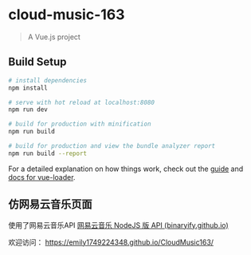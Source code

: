 # cloud-music-163

> A Vue.js project

## Build Setup

``` bash
# install dependencies
npm install

# serve with hot reload at localhost:8080
npm run dev

# build for production with minification
npm run build

# build for production and view the bundle analyzer report
npm run build --report
```

For a detailed explanation on how things work, check out the [guide](http://vuejs-templates.github.io/webpack/) and [docs for vue-loader](http://vuejs.github.io/vue-loader).

## 仿网易云音乐页面

使用了网易云音乐API  [网易云音乐 NodeJS 版 API (binaryify.github.io)](https://binaryify.github.io/NeteaseCloudMusicApi/#/)

欢迎访问： <https://emily1749224348.github.io/CloudMusic163/>

